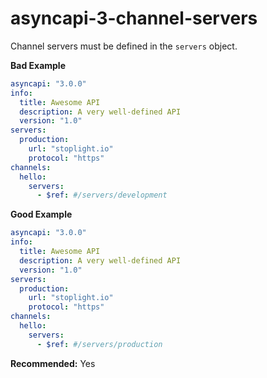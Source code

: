 # asyncapi-3-channel-servers

Channel servers must be defined in the `servers` object.

**Bad Example**

```yaml
asyncapi: "3.0.0"
info:
  title: Awesome API
  description: A very well-defined API
  version: "1.0"
servers:
  production:
    url: "stoplight.io"
    protocol: "https"
channels:
  hello:
    servers:
      - $ref: #/servers/development
```

**Good Example**

```yaml
asyncapi: "3.0.0"
info:
  title: Awesome API
  description: A very well-defined API
  version: "1.0"
servers:
  production:
    url: "stoplight.io"
    protocol: "https"
channels:
  hello:
    servers:
      - $ref: #/servers/production
```

**Recommended:** Yes
